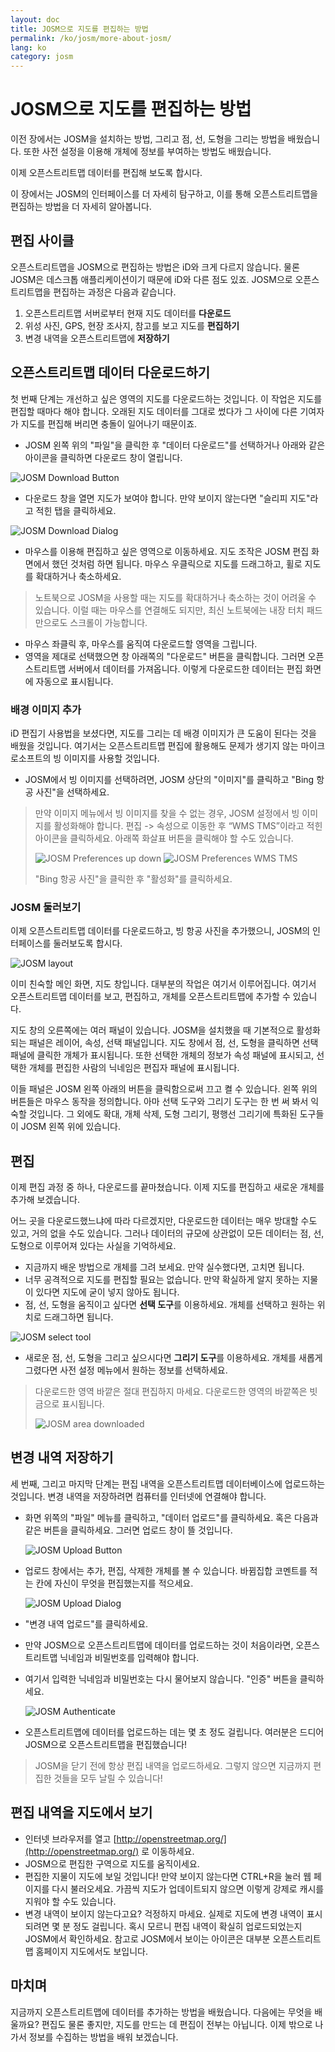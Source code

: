 ```yaml
---
layout: doc
title: JOSM으로 지도를 편집하는 방법
permalink: /ko/josm/more-about-josm/
lang: ko
category: josm
---
```


JOSM으로 지도를 편집하는 방법
========================


이전 장에서는 JOSM을 설치하는 방법, 그리고 점, 선, 도형을 그리는 방법을 배웠습니다. 또한 사전 설정을 이용해 개체에 정보를 부여하는 방법도 배웠습니다.

이제 오픈스트리트맵 데이터를 편집해 보도록 합시다.

이 장에서는 JOSM의 인터페이스를 더 자세히 탐구하고, 이를 통해 오픈스트리트맵을 편집하는 방법을 더 자세히 알아봅니다.

편집 사이클
---------------------
오픈스트리트맵을 JOSM으로 편집하는 방법은 iD와 크게 다르지 않습니다. 물론 JOSM은 데스크톱 애플리케이션이기 때문에 iD와 다른 점도 있죠. JOSM으로 오픈스트리트맵을 편집하는 과정은 다음과 같습니다.

1.  오픈스트리트맵 서버로부터 현재 지도 데이터를 **다운로드**
2.  위성 사진, GPS, 현장 조사지, 참고를 보고 지도를 **편집하기**
3.  변경 내역을 오픈스트리트맵에 **저장하기**

오픈스트리트맵 데이터 다운로드하기
--------------------
첫 번째 단계는 개선하고 싶은 영역의 지도를 다운로드하는 것입니다. 이 작업은 지도를 편집할 때마다 해야 합니다. 오래된 지도 데이터를 그대로 썼다가 그 사이에 다른 기여자가 지도를 편집해 버리면 충돌이 일어나기 때문이죠.

-   JOSM 왼쪽 위의 "파일"을 클릭한 후 "데이터 다운로드"를 선택하거나 아래와 같은 아이콘을 클릭하면 다운로드 창이 열립니다.

![JOSM Download Button][]

-   다운로드 창을 열면 지도가 보여야 합니다. 만약 보이지 않는다면 "슬리피 지도"라고 적힌 탭을 클릭하세요.

![JOSM Download Dialog][]

-   마우스를 이용해 편집하고 싶은 영역으로 이동하세요. 지도 조작은 JOSM 편집 화면에서 했던 것처럼 하면 됩니다. 마우스 우클릭으로 지도를 드래그하고, 휠로 지도를 확대하거나 축소하세요.

> 노트북으로 JOSM을 사용할 때는 지도를 확대하거나 축소하는 것이 어려울 수 있습니다. 이럴 때는 마우스를 연결해도 되지만, 최신 노트북에는 내장 터치 패드만으로도 스크롤이 가능합니다.

-   마우스 좌클릭 후, 마우스를 움직여 다운로드할 영역을 그립니다.
-   영역을 제대로 선택했으면 창 아래쪽의 "다운로드" 버튼을 클릭합니다. 그러면 오픈스트리트맵 서버에서 데이터를 가져옵니다. 이렇게 다운로드한 데이터는 편집 화면에 자동으로 표시됩니다.

### 배경 이미지 추가
iD 편집기 사용법을 보셨다면, 지도를 그리는 데 배경 이미지가 큰 도움이 된다는 것을 배웠을 것입니다. 여기서는 오픈스트리트맵 편집에 활용해도 문제가 생기지 않는 마이크로소프트의 빙 이미지를 사용할 것입니다.

-   JOSM에서 빙 이미지를 선택하려면, JOSM 상단의 "이미지"를 클릭하고 "Bing 항공 사진"을 선택하세요.

> 만약 이미지 메뉴에서 빙 이미지를 찾을 수 없는 경우, JOSM 설정에서 빙 이미지를 활성화해야 합니다. 편집 -> 속성으로 이동한 후 “WMS TMS”이라고 적힌 아이콘을 클릭하세요. 아래쪽 화살표 버튼을 클릭해야 할 수도 있습니다.
>
> ![JOSM Preferences up down][]
> ![JOSM Preferences WMS TMS][]
>
> "Bing 항공 사진"을 클릭한 후 "활성화"를 클릭하세요.


### JOSM 둘러보기
이제 오픈스트리트맵 데이터를 다운로드하고, 빙 항공 사진을 추가했으니, JOSM의 인터페이스를 둘러보도록 합시다.

![JOSM layout][]

이미 친숙할 메인 화면, 지도 창입니다. 대부분의 작업은 여기서 이루어집니다. 여기서 오픈스트리트맵 데이터를 보고, 편집하고, 개체를 오픈스트리트맵에 추가할 수 있습니다.

지도 창의 오른쪽에는 여러 패널이 있습니다. JOSM을 설치했을 때 기본적으로 활성화되는 패널은 레이어, 속성, 선택 패널입니다. 지도 창에서 점, 선, 도형을 클릭하면 선택 패널에 클릭한 개체가 표시됩니다. 또한 선택한 개체의 정보가 속성 패널에 표시되고, 선택한 개체를 편집한 사람의 닉네임은 편집자 패널에 표시됩니다.

이들 패널은 JOSM 왼쪽 아래의 버튼을 클릭함으로써 끄고 켤 수 있습니다. 왼쪽 위의 버튼들은 마우스 동작을 정의합니다. 아마 선택 도구와 그리기 도구는 한 번 써 봐서 익숙할 것입니다. 그 외에도 확대, 개체 삭제, 도형 그리기, 평행선 그리기에 특화된 도구들이 JOSM 왼쪽 위에 있습니다.


편집
----
이제 편집 과정 중 하나, 다운로드를 끝마쳤습니다. 이제 지도를 편집하고 새로운 개체를 추가해 보겠습니다.

어느 곳을 다운로드했느냐에 따라 다르겠지만, 다운로드한 데이터는 매우 방대할 수도 있고, 거의 없을 수도 있습니다. 그러나 데이터의 규모에 상관없이 모든 데이터는 점, 선, 도형으로 이루어져 있다는 사실을 기억하세요.

-   지금까지 배운 방법으로 개체를 그려 보세요. 만약 실수했다면, 고치면 됩니다.
-   너무 공격적으로 지도를 편집할 필요는 없습니다. 만약 확실하게 알지 못하는 지물이 있다면 지도에 굳이 넣지 않아도 됩니다.
-   점, 선, 도형을 움직이고 싶다면 **선택 도구**를 이용하세요. 개체를 선택하고 원하는 위치로 드래그하면 됩니다.

![JOSM select tool][]

-   새로운 점, 선, 도형을 그리고 싶으시다면 **그리기 도구**를 이용하세요. 개체를 새롭게 그렸다면 사전 설정 메뉴에서 원하는 정보를 선택하세요.

> 다운로드한 영역 바깥은 절대 편집하지 마세요.  다운로드한 영역의 바깥쪽은 빗금으로 표시됩니다.
>
> ![JOSM area downloaded][]

변경 내역 저장하기
--------------
세 번째, 그리고 마지막 단계는 편집 내역을 오픈스트리트맵 데이터베이스에 업로드하는 것입니다. 변경 내역을 저장하려면 컴퓨터를 인터넷에 연결해야 합니다.

-   화면 위쪽의 "파일" 메뉴를 클릭하고, "데이터 업로드"를 클릭하세요. 혹은 다음과 같은 버튼을 클릭하세요. 그러면 업로드 창이 뜰 것입니다.

    ![JOSM Upload Button][]

-   업로드 창에서는 추가, 편집, 삭제한 개체를 볼 수 있습니다. 바뀜집합 코멘트를 적는 칸에 자신이 무엇을 편집했는지를 적으세요.

    ![JOSM Upload Dialog][]

-   "변경 내역 업로드"를 클릭하세요.

-   만약 JOSM으로 오픈스트리트맵에 데이터를 업로드하는 것이 처음이라면, 오픈스트리트맵 닉네임과 비밀번호를 입력해야 합니다.
-   여기서 입력한 닉네임과 비밀번호는 다시 물어보지 않습니다. "인증" 버튼을 클릭하세요.

    ![JOSM Authenticate][]

-   오픈스트리트맵에 데이터를 업로드하는 데는 몇 초 정도 걸립니다. 여러분은 드디어 JOSM으로 오픈스트리트맵을 편집했습니다!

> JOSM을 닫기 전에 항상 편집 내역을 업로드하세요. 그렇지 않으면 지금까지 편집한 것들을 모두 날릴 수 있습니다!

편집 내역을 지도에서 보기
---------------------------
-   인터넷 브라우저를 열고 [http://openstreetmap.org/](http://openstreetmap.org/) 로 이동하세요.
-   JOSM으로 편집한 구역으로 지도를 움직이세요.
-   편집한 지물이 지도에 보일 것입니다! 만약 보이지 않는다면 CTRL+R을 눌러 웹 페이지를 다시 불러오세요. 가끔씩 지도가 업데이트되지 않으면 이렇게 강제로 캐시를 지워야 할 수도 있습니다.
-   변경 내역이 보이지 않는다고요? 걱정하지 마세요. 실제로 지도에 변경 내역이 표시되려면 몇 분 정도 걸립니다. 혹시 모르니 편집 내역이 확실히 업로드되었는지 JOSM에서 확인하세요. 참고로 JOSM에서 보이는 아이콘은 대부분 오픈스트리트맵 홈페이지 지도에서도 보입니다.

마치며
-------
지금까지 오픈스트리트맵에 데이터를 추가하는 방법을 배웠습니다. 다음에는 무엇을 배울까요? 편집도 물론 좋지만, 지도를 만드는 데 편집이 전부는 아닙니다. 이제 밖으로 나가서 정보를 수집하는 방법을 배워 보겠습니다.


[JOSM Download Button]: /images/josm/josm_download-button.png
[JOSM Download Dialog]: /images/josm/josm_download-dialog.png
[JOSM Preferences up down]: /images/josm/josm_preferences-up-down.png
[JOSM Preferences WMS TMS]: /images/josm/josm_preferences-wms-tms.png
[JOSM layout]: /images/josm/josm_layout.png
[JOSM select tool]: /images/josm/josm_select-tool.png
[JOSM area downloaded]: /images/josm/josm_area-downloaded.png
[JOSM Upload Button]: /images/josm/josm_upload-button.png
[JOSM Upload Dialog]: /images/josm/josm_upload-dialog.png
[JOSM Authenticate]: /images/josm/josm_authenticate.png
